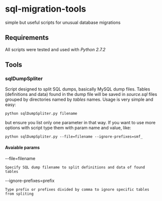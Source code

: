 sql-migration-tools
===================

simple but useful scripts for unusual database migrations

## Requirements

All scripts were tested and used with *Python 2.7.2*

## Tools

### sqlDumpSpliter

Script designed to split SQL dumps, basically MySQL dump files. Tables (definitions and data) found in the dump file will be saved in *source.sql* files grouped by directories named by *tables* names. Usage is very simple and easy:

```
python sqlDumpSpliter.py filename
```

but ensure you list only one parameter in that way. If you want to use more options with script type them with param name and value, like:

```
python sqlDumpSpliter.py --file=filename --ignore-prefixes=smf_
```

#### Avaiable params

--file=filename

	Specify SQL dump filename to split definitions and data of found tables

--ignore-prefixes=prefix

	Type prefix or prefixes divided by comma to ignore specific tables from spliting
